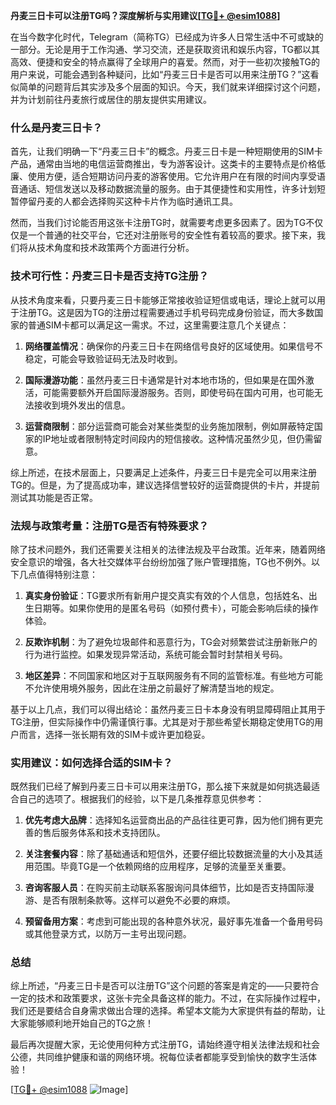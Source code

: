 **丹麦三日卡可以注册TG吗？深度解析与实用建议[[TG💪+ @esim1088](https://t.me/s/esim1088)]**

在当今数字化时代，Telegram（简称TG）已经成为许多人日常生活中不可或缺的一部分。无论是用于工作沟通、学习交流，还是获取资讯和娱乐内容，TG都以其高效、便捷和安全的特点赢得了全球用户的喜爱。然而，对于一些初次接触TG的用户来说，可能会遇到各种疑问，比如“丹麦三日卡是否可以用来注册TG？”这看似简单的问题背后其实涉及多个层面的知识。今天，我们就来详细探讨这个问题，并为计划前往丹麦旅行或居住的朋友提供实用建议。

### 什么是丹麦三日卡？

首先，让我们明确一下“丹麦三日卡”的概念。丹麦三日卡是一种短期使用的SIM卡产品，通常由当地的电信运营商推出，专为游客设计。这类卡的主要特点是价格低廉、使用方便，适合短期访问丹麦的游客使用。它允许用户在有限的时间内享受语音通话、短信发送以及移动数据流量的服务。由于其便捷性和实用性，许多计划短暂停留丹麦的人都会选择购买这种卡片作为临时通讯工具。

然而，当我们讨论能否用这张卡注册TG时，就需要考虑更多因素了。因为TG不仅仅是一个普通的社交平台，它还对注册账号的安全性有着较高的要求。接下来，我们将从技术角度和技术政策两个方面进行分析。

### 技术可行性：丹麦三日卡是否支持TG注册？

从技术角度来看，只要丹麦三日卡能够正常接收验证短信或电话，理论上就可以用于注册TG。这是因为TG的注册过程需要通过手机号码完成身份验证，而大多数国家的普通SIM卡都可以满足这一需求。不过，这里需要注意几个关键点：

1. **网络覆盖情况**：确保你的丹麦三日卡在网络信号良好的区域使用。如果信号不稳定，可能会导致验证码无法及时收到。
   
2. **国际漫游功能**：虽然丹麦三日卡通常是针对本地市场的，但如果是在国外激活，可能需要额外开启国际漫游服务。否则，即使号码在国内可用，也可能无法接收到境外发出的信息。

3. **运营商限制**：部分运营商可能会对某些类型的业务施加限制，例如屏蔽特定国家的IP地址或者限制特定时间段内的短信接收。这种情况虽然少见，但仍需留意。

综上所述，在技术层面上，只要满足上述条件，丹麦三日卡是完全可以用来注册TG的。但是，为了提高成功率，建议选择信誉较好的运营商提供的卡片，并提前测试其功能是否正常。

### 法规与政策考量：注册TG是否有特殊要求？

除了技术问题外，我们还需要关注相关的法律法规及平台政策。近年来，随着网络安全意识的增强，各大社交媒体平台纷纷加强了账户管理措施，TG也不例外。以下几点值得特别注意：

1. **真实身份验证**：TG要求所有新用户提交真实有效的个人信息，包括姓名、出生日期等。如果你使用的是匿名号码（如预付费卡），可能会影响后续的操作体验。

2. **反欺诈机制**：为了避免垃圾邮件和恶意行为，TG会对频繁尝试注册新账户的行为进行监控。如果发现异常活动，系统可能会暂时封禁相关号码。

3. **地区差异**：不同国家和地区对于互联网服务有不同的监管标准。有些地方可能不允许使用境外服务，因此在注册之前最好了解清楚当地的规定。

基于以上几点，我们可以得出结论：虽然丹麦三日卡本身没有明显障碍阻止其用于TG注册，但实际操作中仍需谨慎行事。尤其是对于那些希望长期稳定使用TG的用户而言，选择一张长期有效的SIM卡或许更加稳妥。

### 实用建议：如何选择合适的SIM卡？

既然我们已经了解到丹麦三日卡可以用来注册TG，那么接下来就是如何挑选最适合自己的选项了。根据我们的经验，以下是几条推荐意见供参考：

1. **优先考虑大品牌**：选择知名运营商出品的产品往往更可靠，因为他们拥有更完善的售后服务体系和技术支持团队。

2. **关注套餐内容**：除了基础通话和短信外，还要仔细比较数据流量的大小及其适用范围。毕竟TG是一个依赖网络的应用程序，足够的流量至关重要。

3. **咨询客服人员**：在购买前主动联系客服询问具体细节，比如是否支持国际漫游、是否有限制条款等。这样可以避免不必要的麻烦。

4. **预留备用方案**：考虑到可能出现的各种意外状况，最好事先准备一个备用号码或其他登录方式，以防万一主号出现问题。

### 总结

综上所述，“丹麦三日卡是否可以注册TG”这个问题的答案是肯定的——只要符合一定的技术和政策要求，这张卡完全具备这样的能力。不过，在实际操作过程中，我们还是要结合自身需求做出合理的选择。希望本文能为大家提供有益的帮助，让大家能够顺利地开始自己的TG之旅！

最后再次提醒大家，无论使用何种方式注册TG，请始终遵守相关法律法规和社会公德，共同维护健康和谐的网络环境。祝每位读者都能享受到愉快的数字生活体验！

[[TG💪+ @esim1088](https://t.me/s/esim1088) ![Image](https://i.postimg.cc/4NQfJmqS/Snipaste-2025-05-13-00-14-12.png)]